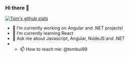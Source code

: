 ### Hi there 👋

[![Tom's github stats](https://github-readme-stats.vercel.app/api?username=tombui99&theme=dark)](https://github.com/tombui99/github-readme-stats)

- 🔭 I’m currently working on Angular and .NET projects!
- 🌱 I’m currently learning React
- 💬 Ask me about Javascript, Angular, NodeJS and .NET
- - 📫 How to reach me: @tombui99

<!--
**tombui99/tombui99** is a ✨ _special_ ✨ repository because its `README.md` (this file) appears on your GitHub profile.

Here are some ideas to get you started:

- 🔭 I’m currently working on ...
- 🌱 I’m currently learning ...
- 👯 I’m looking to collaborate on ...
- 🤔 I’m looking for help with ...
- 💬 Ask me about ...
- 📫 How to reach me: ...
- 😄 Pronouns: ...
- ⚡ Fun fact: ...
-->
